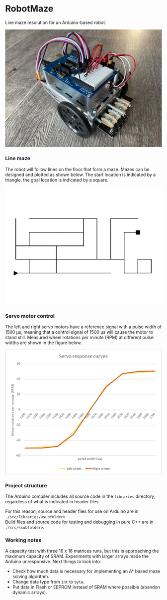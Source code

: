 # RobotMaze
Line maze resolution for an Arduino-based robot.

![Robot](https://github.com/NNiehof/RobotMaze/blob/master/robot.jpg)

### Line maze
The robot will follow lines on the floor that form a maze. Mazes can be designed and plotted as shown below. The start location is indicated by a triangle, the goal location is indicated by a square.

![Line maze](https://github.com/NNiehof/RobotMaze/blob/master/mazes/maze1.png)

### Servo motor control
The left and right servo motors have a reference signal with a pulse width of 1500 µs, meaning that a control signal of 1500 µs will cause the motor to stand still. Measured wheel rotations per minute (RPM) at different pulse widths are shown in the figure below.

![Servo response curves](https://github.com/NNiehof/RobotMaze/blob/master/servo_response_curves.png)

### Project structure
The Arduino compiler includes all source code in the `libraries` directory, regardless of what is indicated in header files.

For this reason, source and header files for use on Arduino are in `./src/libraries/<subfolder>`.  
Build files and source code for testing and debugging in pure C++ are in `./src/<subfolder>`.

### Working notes
A capacity test with three 16 x 16 matrices runs, but this is approaching
the maximum capacity of SRAM. Experiments with larger arrays made the Arduino unresponsive. Next things to look into:
* Check how much data is necessary for implementing an A* based maze solving algorithm.
* Change data type from `int` to `byte`.
* Put data in Flash or EEPROM instead of SRAM where possible (abandon dynamic arrays).